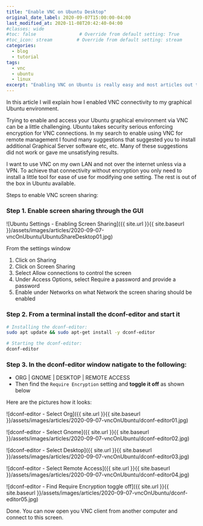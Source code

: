 ```yaml
---
title: "Enable VNC on Ubuntu Desktop"
original_date_label: 2020-09-07T15:00:00-04:00
last_modified_at: 2020-11-08T20:42:40-04:00 
#classes: wide
#toc: false                # Override from default setting: True
#toc_icon: stream         # Override from default setting: stream
categories:
  - blog
  - tutorial
tags:
  - vnc
  - ubuntu
  - linux
excerpt: "Enabling VNC on Ubuntu is really easy and most articles out there on the internet show you just that. If you actually want to access your Ubuntu macine over VNC there is more to it. This article will show you how."
---
```


In this article I will explain how I enabled VNC connectivity to my graphical Ubuntu environment.

Trying to enable and access your Ubuntu graphical environment via VNC can be a little challenging. Ubuntu takes security serious enforcing encryption for VNC connections. In my search to enable using VNC for remote management I found many suggestions that suggested you to install additional Graphical Server software etc, etc. Many of these suggestions did not work or gave me unsatisfying results.

I want to use VNC on my own LAN and not over the internet unless via a VPN. To achieve that connectivity without encryption you only need to install a little tool for ease of use for modifying one setting. The rest is out of the box in Ubuntu available.

Steps to enable VNC screen sharing:

### Step 1. Enable screen sharing through the GUI

![Ubuntu Settings - Enabling Screen Sharing]({{ site.url }}{{ site.baseurl }}/assets/images/articles/2020-09-07-vncOnUbuntu/UbuntuShareDesktop01.jpg)

From the settings window

1.  Click on Sharing
2.  Click on Screen Sharing
3.  Select Allow connections to control the screen
4.  Under Access Options, select Require a password and provide a password
5.  Enable under Networks on what Network the screen sharing should be enabled

### Step 2. From a terminal install the dconf-editor and start it

```bash
# Installing the dconf-editor:
sudo apt update && sudo apt-get install -y dconf-editor

# Starting the dconf-editor:
dconf-editor
```

### Step 3. In the dconf-editor window natigate to the following:

* ORG | GNOME | DESKTOP | REMOTE ACCESS
* Then find the `Require Encryption` setting and **toggle it off** as shown below

Here are the pictures how it looks:

![dconf-editor - Select Org]({{ site.url }}{{ site.baseurl }}/assets/images/articles/2020-09-07-vncOnUbuntu/dconf-editor01.jpg)

![dconf-editor - Select Gnome]({{ site.url }}{{ site.baseurl }}/assets/images/articles/2020-09-07-vncOnUbuntu/dconf-editor02.jpg)

![dconf-editor - Select Desktop]({{ site.url }}{{ site.baseurl }}/assets/images/articles/2020-09-07-vncOnUbuntu/dconf-editor03.jpg)

![dconf-editor - Select Remote Access]({{ site.url }}{{ site.baseurl }}/assets/images/articles/2020-09-07-vncOnUbuntu/dconf-editor04.jpg)

![dconf-editor - Find Require Encryption toggle off]({{ site.url }}{{ site.baseurl }}/assets/images/articles/2020-09-07-vncOnUbuntu/dconf-editor05.jpg)

Done. You can now open you VNC client from another computer and connect to this screen.